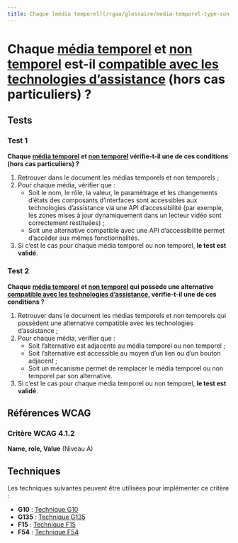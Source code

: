 ```yaml
---
title: Chaque [média temporel](/rgaa/glossaire/media-temporel-type-son-video-et-synchronise) et [non temporel](/rgaa/glossaire/media-non-temporel) est-il [compatible avec les technologies d’assistance](/rgaa/glossaire/compatible-avec-les-technologies-d-assistance) (hors cas particuliers) ?
---
```


# Chaque [média temporel](/rgaa/glossaire/media-temporel-type-son-video-et-synchronise) et [non temporel](/rgaa/glossaire/media-non-temporel) est-il [compatible avec les technologies d’assistance](/rgaa/glossaire/compatible-avec-les-technologies-d-assistance) (hors cas particuliers) ?



## Tests

### Test 1

**Chaque [média temporel](/rgaa/glossaire/media-temporel-type-son-video-et-synchronise) et [non temporel](/rgaa/glossaire/media-non-temporel) vérifie-t-il une de ces conditions (hors cas particuliers) ?**

1. Retrouver dans le document les médias temporels et non temporels ;
2. Pour chaque média, vérifier que :
   - Soit le nom, le rôle, la valeur, le paramétrage et les changements d’états des composants d’interfaces sont accessibles aux technologies d’assistance via une API d’accessibilité (par exemple, les zones mises à jour dynamiquement dans un lecteur vidéo sont correctement restituées) ;
   - Soit une alternative compatible avec une API d’accessibilité permet d’accéder aux mêmes fonctionnalités.
3. Si c’est le cas pour chaque média temporel ou non temporel, **le test est validé**.

### Test 2

**Chaque [média temporel](/rgaa/glossaire/media-temporel-type-son-video-et-synchronise) et [non temporel](/rgaa/glossaire/media-non-temporel) qui possède une alternative [compatible avec les technologies d’assistance](/rgaa/glossaire/compatible-avec-les-technologies-d-assistance), vérifie-t-il une de ces conditions ?**

1. Retrouver dans le document les médias temporels et non temporels qui possèdent une alternative compatible avec les technologies d’assistance ;
2. Pour chaque média, vérifier que :
   - Soit l’alternative est adjacente au média temporel ou non temporel ;
   - Soit l’alternative est accessible au moyen d’un lien ou d’un bouton adjacent ;
   - Soit un mécanisme permet de remplacer le média temporel ou non temporel par son alternative.
3. Si c’est le cas pour chaque média temporel ou non temporel, **le test est validé**.



## Références WCAG

### Critère WCAG 4.1.2

**Name, role, Value** (Niveau A)



## Techniques

Les techniques suivantes peuvent être utilisées pour implémenter ce critère :

- **G10** : [Technique G10](https://www.w3.org/WAI/WCAG21/Techniques/html/G10)
- **G135** : [Technique G135](https://www.w3.org/WAI/WCAG21/Techniques/html/G135)
- **F15** : [Technique F15](https://www.w3.org/WAI/WCAG21/Techniques/html/F15)
- **F54** : [Technique F54](https://www.w3.org/WAI/WCAG21/Techniques/html/F54)
